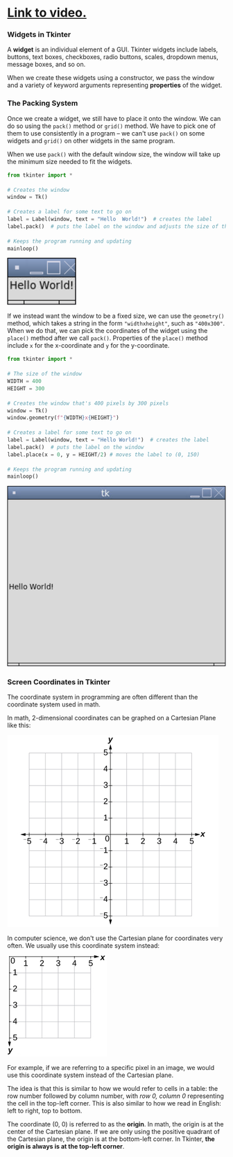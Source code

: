 # [Link to video.](https://www.youtube.com/watch?v=lr6A0S7SLAI&list=PLVD25niNi0BlwZxjcVF6-vcOdAicWlRjC&index=4)

### Widgets in Tkinter

A **widget** is an individual element of a GUI. Tkinter widgets include labels, buttons, text boxes, checkboxes, radio buttons, scales, dropdown menus, message boxes, and so on.  

When we create these widgets using a constructor, we pass the window and a variety of keyword arguments representing **properties** of the widget.

### The Packing System

Once we create a widget, we still have to place it onto the window. We can do so using the `pack()` method or `grid()` method. We have to pick one of them to use consistently in a program – we can't use `pack()` on some widgets and `grid()` on other widgets in the same program. 

When we use `pack()` with the default window size, the window will take up the minimum size needed to fit the widgets. 

```python
from tkinter import *

# Creates the window
window = Tk()

# Creates a label for some text to go on
label = Label(window, text = "Hello  World!")  # creates the label
label.pack()  # puts the label on the window and adjusts the size of the window accordingly

# Keeps the program running and updating
mainloop()
```

![](../Images/Tk_Widget_1.png)

If we instead want the window to be a fixed size, we can use the `geometry()` method, which takes a string in the form `"widthxheight"`, such as `"400x300"`. When we do that, we can pick the coordinates of the widget using the `place()` method after we call `pack()`. Properties of the `place()` method include `x` for the x-coordinate and `y` for the y-coordinate.

```python
from tkinter import *

# The size of the window
WIDTH = 400
HEIGHT = 300

# Creates the window that's 400 pixels by 300 pixels
window = Tk()
window.geometry(f"{WIDTH}x{HEIGHT}")

# Creates a label for some text to go on
label = Label(window, text = "Hello World!")  # creates the label
label.pack()  # puts the label on the window
label.place(x = 0, y = HEIGHT/2) # moves the label to (0, 150)

# Keeps the program running and updating
mainloop()
```

![](../Images/Tk_Widget_2.png)

### Screen Coordinates in Tkinter

The coordinate system in programming are often different than the coordinate system used in math. 

In math, 2-dimensional coordinates can be graphed on a Cartesian Plane like this:

![](../Images/Cartesian_Plane.jpg)

In computer science, we don't use the Cartesian plane for coordinates very often. We usually use this coordinate system instead:

![](../Images/Coordinate_Plane.jpg)

For example, if we are referring to a specific pixel in an image, we would use this coordinate system instead of the Cartesian plane. 

The idea is that this is similar to how we would refer to cells in a table: the row number followed by column number, with *row 0, column 0* representing the cell in the top-left corner. This is also similar to how we read in English: left to right, top to bottom.

The coordinate (0, 0) is referred to as the **origin**. In math, the origin is at the center of the Cartesian plane. If we are only using the positive quadrant of the Cartesian plane, the origin is at the bottom-left corner. In Tkinter, **the origin is always is at the top-left corner**. 
